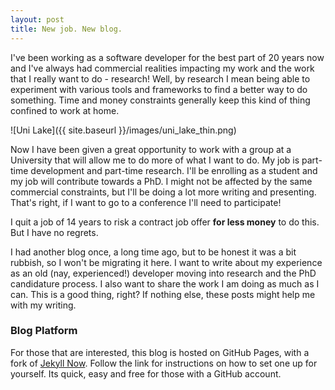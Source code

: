 ```yaml
---
layout: post
title: New job. New blog.
---
```


I've been working as a software developer for the best part of 20 years now and I've always had commercial realities impacting my work and the work that I really want to do - research! Well, by research I mean being able to experiment with various tools and frameworks to find a better way to do something. Time and money constraints generally keep this kind of thing confined to work at home.

![Uni Lake]({{ site.baseurl }}/images/uni_lake_thin.png)

Now I have been given a great opportunity to work with a group at a University that will allow me to do more of what I want to do. My job is part-time development and part-time research. I'll be enrolling as a student and my job will contribute towards a PhD. I might not be affected by the same commercial constraints, but I'll be doing a lot more writing and presenting. That's right, if I want to go to a conference I'll need to participate!

I quit a job of 14 years to risk a contract job offer **for less money** to do this. But I have no regrets.

I had another blog once, a long time ago, but to be honest it was a bit rubbish, so I won't be migrating it here. I want to write about my experience as an old (nay, experienced!) developer moving into research and the PhD candidature process. I also want to share the work I am doing as much as I can. This is a good thing, right? If nothing else, these posts might help me with my writing.      

### Blog Platform
For those that are interested, this blog is hosted on GitHub Pages, with a fork of [Jekyll Now](https://github.com/barryclark/jekyll-now). Follow the link for instructions on how to set one up for yourself. Its quick, easy and free for those with a GitHub account. 
